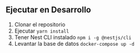 ## Ejecutar en Desarrollo

1. Clonar el repositorio
2. Ejecutar 
```yarn install```
3. Tener Nest CLI instalado 
```npm i -g @nestjs/cli```
4. Levantar la base de datos
```docker-compose up -d```